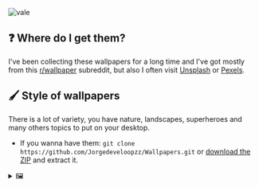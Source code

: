 ![vale](https://user-images.githubusercontent.com/80071604/160773932-7647dbe0-e052-4443-9e41-8d17272e6cbf.png)

## ❓ Where do I get them?

I've been collecting these wallpapers for a long time and I've got mostly from this [r/wallpaper](https://www.reddit.com/r/wallpaper/) subreddit, but also I often visit [Unsplash](https://unsplash.com/) or [Pexels](https://www.pexels.com/).

## 🖌️ Style of wallpapers

There is a lot of variety, you have nature, landscapes, superheroes and many others topics to put on your desktop.

- If you wanna have them: `git clone https://github.com/Jorgedeveloopzz/Wallpapers.git` or [download the ZIP](https://github.com/jorgeloopzz/Wallpapers/archive/refs/heads/main.zip) and extract it.

<details>
  <summary>🖼️</summary>
    <div align="center">
      <img src="https://raw.githubusercontent.com/jorgeloopzz/Wallpapers/main/0008.jpg" width=300>
      <img src="https://raw.githubusercontent.com/jorgeloopzz/Wallpapers/main/0210.jpg" width=300>
      <img src="https://raw.githubusercontent.com/jorgeloopzz/Wallpapers/main/0229.jpg" width=300>
      <img src="https://raw.githubusercontent.com/jorgeloopzz/Wallpapers/main/0143.jpg" width=300>
      <img src="https://raw.githubusercontent.com/jorgeloopzz/Wallpapers/main/0223.png" width=300>
      <img src="https://raw.githubusercontent.com/jorgeloopzz/Wallpapers/main/0180.jpg" width=300>
      <img src="https://raw.githubusercontent.com/jorgeloopzz/Wallpapers/main/0170.jpg" width=300>
      <img src="https://raw.githubusercontent.com/jorgeloopzz/Wallpapers/main/0216.png" width=300>
      <img src="https://raw.githubusercontent.com/jorgeloopzz/Wallpapers/main/0015.jpg" width=300>
      <img src="https://raw.githubusercontent.com/jorgeloopzz/Wallpapers/main/0050.jpg" width=300>
      <img src="https://raw.githubusercontent.com/jorgeloopzz/Wallpapers/main/0052.jpg" width=300>
      <img src="https://raw.githubusercontent.com/jorgeloopzz/Wallpapers/main/0069.jpg" width=300>
    </div>
</details>
